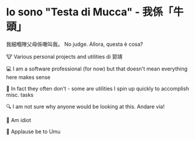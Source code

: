 # Io sono "Testa di Mucca" - 我係「牛頭」

我細嗰陣父母係噉叫我。 No judge. Allora, questa è cosa?

🐮 Various personal projects and utilities di 郭靖

💻 I am a software professional (for now) but that doesn't mean everything here makes sense

🤢 In fact they often don't - some are utilities I spin up quickly to accomplish misc. tasks

🔍 I am not sure why anyone would be looking at this. Andare via!

🧠 Am idiot

🤌 Applause be to Umu
